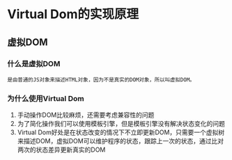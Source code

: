 # Virtual Dom的实现原理

## 虚拟DOM
### 什么是虚拟DOM
    是由普通的JS对象来描述HTML对象，因为不是真实的DOM对象，所以叫虚拟DOM。
    
### 为什么使用Virtual Dom
1. 手动操作DOM比较麻烦，还需要考虑兼容性的问题
1. 为了简化操作我们可以使用模板引擎，但是模板引擎没有解决状态变化的问题
1. Virtual Dom好处是在状态改变的情况下不立即更新DOM，只需要一个虚拟树来描述DOM，虚拟DOM可以维护程序的状态，跟踪上一次的状态，通过比对两次的状态差异更新真实的DOM

